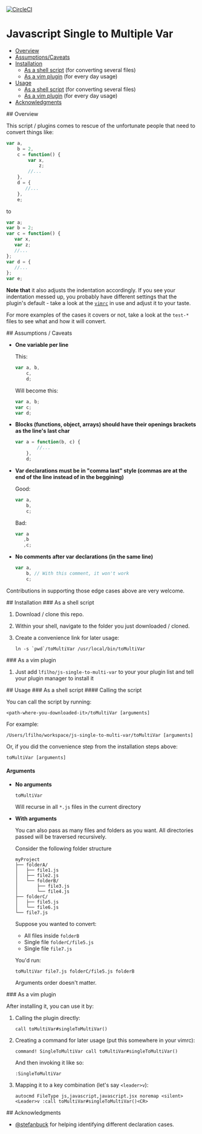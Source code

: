 [![CircleCI](https://circleci.com/gh/lfilho/js-single-to-multi-var/tree/master.svg?style=svg)](https://circleci.com/gh/lfilho/js-single-to-multi-var/tree/master)

Javascript Single to Multiple Var
=================================

- [Overview](#Overview)
- [Assumptions/Caveats](#Assumptions_Caveats)
- [Installation](#Installation)
  - [As a shell script](#Installation_As_a_shell_script) (for converting several files)
  - [As a vim plugin](#Installation_As_a_vim_plugin) (for every day usage)
- [Usage](#Usage)
  - [As a shell script](#Usage_As_a_shell_script) (for converting several files)
  - [As a vim plugin](#Usage_As_a_vim_plugin) (for every day usage)
- [Acknowledgments](#Acknowledgments)

<a name="Overview">
## Overview

This script / plugins comes to rescue of the unfortunate people that need to convert things like:

```javascript
var a,
    b = 2,
    c = function() {
        var x,
            z;
        //...
    },
    d = {
       //...
    },
    e;
```

to

```javascript
var a;
var b = 2;
var c = function() {
   var x,
   var z;
   //...
};
var d = {
   //...
};
var e;
```

**Note that** it also adjusts the indentation accordingly. If you see your indentation messed up, you probably have different settings that the plugin's default - take a look at the [`vimrc`](vimrc) in use and adjust it to your taste.

For more examples of the cases it covers or not, take a look at the `test-*` files to see what and how it will convert.

<a name="Assumptions_Caveats">
## Assumptions / Caveats

- **One variable per line**

  This:

  ```javascript
  var a, b,
      c,
      d;
  ```
  Will become this:

  ```javascript
  var a, b;
  var c;
  var d;
  ```
- **Blocks (functions, object, arrays) should have their openings brackets as the line's last char**

  ```javascript
  var a = function(b, c) {
          //...
      },
      d;
  ```
- **Var declarations must be in  "comma last" style (commas are at the end of the line instead of in the beggining)**

  Good:

  ```javascript
  var a,
      b,
      c;
  ```
  Bad:

  ```javascript
  var a
     ,b
     ,c;
  ```
- **No comments after var declarations (in the same line)**

  ```javascript
  var a,
      b, // With this comment, it won't work
      c;
  ```

Contributions in supporting those edge cases above are very welcome.

<a name="Installation">
## Installation

<a name="Installation_As_a_shell_script">
### As a shell script

1. Download / clone this repo.
2. Within your shell, navigate to the folder you just downloaded / cloned.
3. Create a convenience link for later usage:

   ```shell
   ln -s `pwd`/toMultiVar /usr/local/bin/toMultiVar
   ```

<a name="Installation_As_a_vim_plugin">
### As a vim plugin

1. Just add `lfilho/js-single-to-multi-var` to your your plugin list and tell your plugin manager to install it

<a name="Usage">
## Usage

<a name="Usage_As_a_shell_script">
### As a shell script
#### Calling the script

You can call the script by running:

```shell
<path-where-you-downloaded-it>/toMultiVar [arguments]
```

For example:

```shell
/Users/lfilho/workspace/js-single-to-multi-var/toMultiVar [arguments]
```

Or, if you did the convenience step from the installation steps above:

```shell
toMultiVar [arguments]
```

#### Arguments

- **No arguments**

  ```shell
  toMultiVar
  ```

  Will recurse in all `*.js` files in the current directory

- **With arguments**

  You can also pass as many files and folders as you want.
  All directories passed will be traversed recursively.

  Consider the following folder structure

  ```
  myProject
  ├── folderA/
  │   ├── file1.js
  │   ├── file2.js
  │   └── folderB/
  │       ├── file3.js
  │       └── file4.js
  ├── folderC/
  │   ├── file5.js
  │   └── file6.js
  └── file7.js
  ```
  Suppose you wanted to convert:

  - All files inside `folderB`
  - Single file `folderC/file5.js`
  - Single file `file7.js`

  You'd run:

  ```shell
  toMultiVar file7.js folderC/file5.js folderB
  ```

  Arguments order doesn't matter.

<a name="Usage_As_a_vim_plugin">
### As a vim plugin

After installing it, you can use it by:
1. Calling the plugin directly:

   ```
   call toMultiVar#singleToMultiVar()
   ```
2. Creating a command for later usage (put this somewhere in your vimrc):

   ```
   command! SingleToMultiVar call toMultiVar#singleToMultiVar()
   ```
   And then invoking it like so:

   ```
   :SingleToMultiVar
   ```
3. Mapping it to a key combination (let's say `<leader>v`):

   ```
   autocmd FileType js,javascript,javascript.jsx noremap <silent> <Leader>v :call toMultiVar#singleToMultiVar()<CR>
   ```

<a name="Acknowledgments">
## Acknowledgments

- [@stefanbuck](https://github.com/stefanbuck) for helping identifying different declaration cases.
